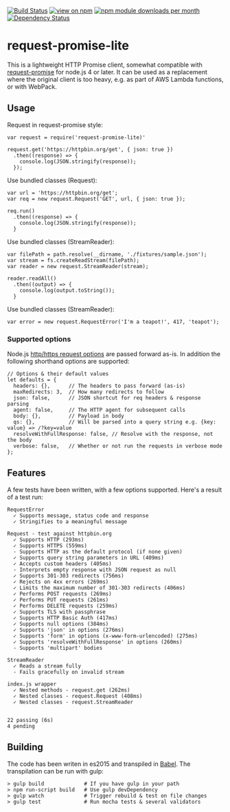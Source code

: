 [![Build Status](https://api.travis-ci.org/laurisvan/request-promise-lite.svg?branch=master)](https://travis-ci.org/laurisvan/request-promise-lite)
[![view on npm](http://img.shields.io/npm/v/request-promise-lite.svg)](https://www.npmjs.org/package/request-promise-lite)
[![npm module downloads per month](http://img.shields.io/npm/dm/request-promise-lite.svg)](https://www.npmjs.org/package/request-promise-lite)
[![Dependency Status](https://david-dm.org/laurisvan/request-promise-lite.svg)](https://david-dm.org/laurisvan/request-promise-lite)

# request-promise-lite

This is a lightweight HTTP Promise client, somewhat compatible with
[request-promise](https://www.npmjs.com/package/request-promise) for node.js 4 or later. It can be used as a replacement where the original client is too heavy, e.g. as part of AWS Lambda functions, or with WebPack.

## Usage

Request in request-promise style:

    var request = require('request-promise-lite)'

    request.get('https://httpbin.org/get', { json: true })
      .then((response) => {
        console.log(JSON.stringify(response));
      });

Use bundled classes (Request):

    var url = 'https://httpbin.org/get';
    var req = new request.Request('GET', url, { json: true });

    req.run()
      .then((response) => {
        console.log(JSON.stringify(response));
      }

Use bundled classes (StreamReader):

    var filePath = path.resolve(__dirname, './fixtures/sample.json');
    var stream = fs.createReadStream(filePath);
    var reader = new request.StreamReader(stream);

    reader.readAll()
      .then((output) => {
        console.log(output.toString());
      }

Use bundled classes (StreamReader):

    var error = new request.RequestError('I'm a teapot!', 417, 'teapot');

### Supported options

Node.js [http/https request options](https://nodejs.org/dist/latest-v4.x/docs/api/http.html#http_http_request_options_callback)
are passed forward as-is. In addition the following shorthand options are supported:

    // Options & their default values
    let defaults = {
      headers: {},      // The headers to pass forward (as-is)
      maxRedirects: 3,  // How many redirects to follow
      json: false,      // JSON shortcut for req headers & response parsing
      agent: false,     // The HTTP agent for subsequent calls
      body: {},         // Payload in body
      qs: {},           // Will be parsed into a query string e.g. {key: value} => /?key=value
      resolveWithFullResponse: false, // Resolve with the response, not the body
      verbose: false,   // Whether or not run the requests in verbose mode
    };

## Features

A few tests have been written, with a few options supported. Here's a result of a test run:

  ```
  RequestError
    ✓ Supports message, status code and response
    ✓ Stringifies to a meaningful message

  Request - test against httpbin.org
    ✓ Supports HTTP (293ms)
    ✓ Supports HTTPS (559ms)
    - Supports HTTP as the default protocol (if none given)
    ✓ Supports query string parameters in URL (409ms)
    ✓ Accepts custom headers (405ms)
    - Interprets empty response with JSON request as null
    ✓ Supports 301-303 redirects (756ms)
    ✓ Rejects on 4xx errors (269ms)
    ✓ Limits the maximum number of 301-303 redirects (406ms)
    ✓ Performs POST requests (269ms)
    ✓ Performs PUT requests (261ms)
    ✓ Performs DELETE requests (259ms)
    ✓ Supports TLS with passphrase
    ✓ Supports HTTP Basic Auth (417ms)
    ✓ Supports null options (384ms)
    ✓ Supports 'json' in options (276ms)
    ✓ Supports 'form' in options (x-www-form-urlencoded) (275ms)
    ✓ Supports 'resolveWithFullResponse' in options (260ms)
    - Supports 'multipart' bodies

  StreamReader
    ✓ Reads a stream fully
    - Fails gracefully on invalid stream

  index.js wrapper
    ✓ Nested methods - request.get (262ms)
    ✓ Nested classes - request.Request (408ms)
    ✓ Nested classes - request.StreamReader


  22 passing (6s)
  4 pending
  ```

## Building

The code has been writen in es2015 and transpiled in [Babel](https://babeljs.io/). The transpilation can be run with gulp:

    > gulp build             # If you have gulp in your path
    > npm run-script build   # Use gulp devDependency
    > gulp watch             # Trigger rebuild & test on file changes
    > gulp test              # Run mocha tests & several validators
